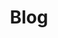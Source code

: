 ---
layout: category
title:  "Blog"
permalink: /all-posts/
category: all
subject: "All blog posts for Pre-Fortress 2"
---